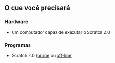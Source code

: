 ## O que você precisará

### Hardware

+ Um computador capaz de executar o Scratch 2.0

### Programas

+ Scratch 2.0 ([online](https://scratch.mit.edu/projects/editor/) ou [off-line](https://scratch.mit.edu/scratch2download/))